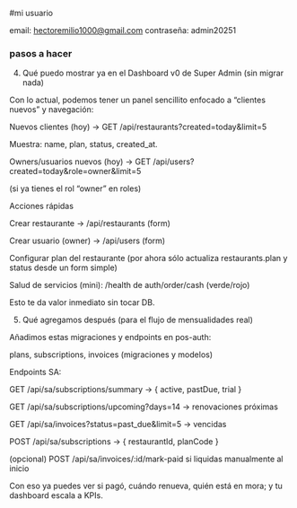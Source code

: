 #mi usuario

email: hectoremilio1000@gmail.com
contraseña: admin20251

### pasos a hacer

4. Qué puedo mostrar ya en el Dashboard v0 de Super Admin (sin migrar nada)

Con lo actual, podemos tener un panel sencillito enfocado a “clientes nuevos” y navegación:

Nuevos clientes (hoy) → GET /api/restaurants?created=today&limit=5

Muestra: name, plan, status, created_at.

Owners/usuarios nuevos (hoy) → GET /api/users?created=today&role=owner&limit=5

(si ya tienes el rol “owner” en roles)

Acciones rápidas

Crear restaurante → /api/restaurants (form)

Crear usuario (owner) → /api/users (form)

Configurar plan del restaurante (por ahora sólo actualiza restaurants.plan y status desde un form simple)

Salud de servicios (mini): /health de auth/order/cash (verde/rojo)

Esto te da valor inmediato sin tocar DB.

5. Qué agregamos después (para el flujo de mensualidades real)

Añadimos estas migraciones y endpoints en pos-auth:

plans, subscriptions, invoices (migraciones y modelos)

Endpoints SA:

GET /api/sa/subscriptions/summary → { active, pastDue, trial }

GET /api/sa/subscriptions/upcoming?days=14 → renovaciones próximas

GET /api/sa/invoices?status=past_due&limit=5 → vencidas

POST /api/sa/subscriptions → { restaurantId, planCode }

(opcional) POST /api/sa/invoices/:id/mark-paid si liquidas manualmente al inicio

Con eso ya puedes ver si pagó, cuándo renueva, quién está en mora; y tu dashboard escala a KPIs.

